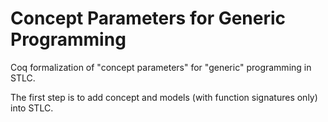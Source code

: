 # Concept Parameters for Generic Programming

Coq formalization of "concept parameters" for "generic" programming in STLC.

The first step is to add concept and models (with function signatures only)
into STLC.

